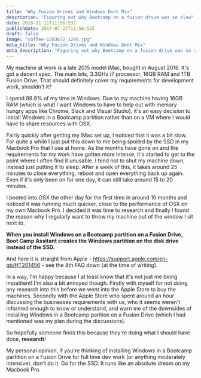 ```yaml
---
title: "Why Fusion Drives and Windows Dont Mix"
description: "Figuring out why Bootcamp on a fusion drive was so slow"
date: 2018-11-11T11:56:53Z
publishdate: 2017-07-22T11:56:53Z
draft: false
image: "coffee-1283672_1280.jpg"
meta_title: "Why Fusion Drives and Windows Dont Mix"
meta_description: "Figuring out why Bootcamp on a fusion drive was so slow"
---
```

My machine at work is a late 2015 model iMac, bought in August 2016. It's got a decent spec. The main bits, 3.3GHz i7 processor, 16GB RAM and 1TB Fusion Drive. That should definitely cover my requirements for development work, shouldn't it?

I spend 99.9% of my time in Windows. Due to my machine having 16GB RAM (which is what I want Windows to have to help out with memory hungry apps like Chrome, Slack and Visual Studio), it's an easy decision to install Windows in a Bootcamp partition rather than on a VM where I would have to share resources with OSX. 

Fairly quickly after getting my iMac set up, I noticed that it was a bit slow. For quite a while I just put this down to me being spoiled by the SSD in my Macbook Pro that I use at home. As the months have gone on and the requirements for my work have gotten more intense, it's started to get to the point where I often find it unusable. I tend not to shut my machine down, instead just putting it to sleep. After a week of this, it takes around 25 minutes to close everything, reboot and open everything back up again. Even if it's only been on for one day, it can still take around 15 to 20 minutes.

I booted into OSX the other day for the first time in around 10 months and noticed it was running much quicker, close to the performance of OSX on my own Macbook Pro. I decided it was time to research and finally I found the reason why I regularly want to throw my machine out of the window I sit next to. 

**When you install Windows on a Bootcamp partition on a Fusion Drive, Boot Camp Assitant creates the Windows partition on the disk drive instead of the SSD.**

And here it is straight from Apple - https://support.apple.com/en-gb/HT201456 - see the 8th FAQ down (at the time of writing).

In a way, I'm happy because I at least know that it's not just me being impatitent! I'm also a bit annoyed though. Firstly with myself for not doing any research into this before we went into the Apple Store to buy the machines. Secondly with the Apple Store who spent around an hour discussing the businesses requirements with us, who it seems weren't informed enough to know or understand, and warn me of the downsides of installing Windows in a Bootcamp parition on a Fusion Drive (which I had mentioned was my plan during the discussions). 

So hopefully someone finds this because they're doing what I should have done, **research**!

My personal opinion, if you're thinking of installing Windows in a Bootcamp partition on a Fusion Drive for full time dev work (or anything moderately intensive), don't do it. Go for the SSD. It runs like an absolute dream on my Macbook Pro. 